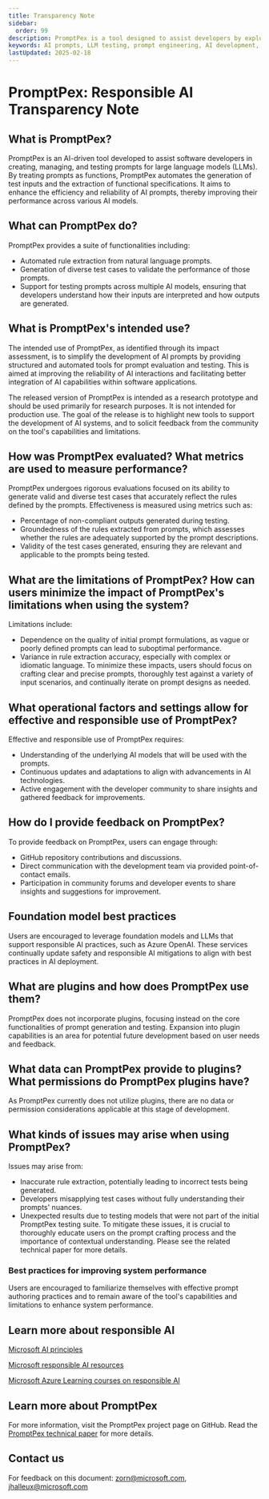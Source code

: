 ```yaml
---
title: Transparency Note
sidebar:
  order: 99
description: PromptPex is a tool designed to assist developers by exploring and testing AI model prompts.
keywords: AI prompts, LLM testing, prompt engineering, AI development, responsible AI
lastUpdated: 2025-02-18
---
```

# PromptPex: Responsible AI Transparency Note

## What is PromptPex?
PromptPex is an AI-driven tool developed to assist software developers in creating, managing, and testing prompts for large language models (LLMs). By treating prompts as functions, PromptPex automates the generation of test inputs and the extraction of functional specifications. It aims to enhance the efficiency and reliability of AI prompts, thereby improving their performance across various AI models.

## What can PromptPex do?
PromptPex provides a suite of functionalities including:
- Automated rule extraction from natural language prompts.
- Generation of diverse test cases to validate the performance of those prompts.
- Support for testing prompts across multiple AI models, ensuring that developers understand how their inputs are interpreted and how outputs are generated.

## What is PromptPex's intended use?
The intended use of PromptPex, as identified through its impact assessment, is to simplify the development of AI prompts by providing structured and automated tools for prompt evaluation and testing. This is aimed at improving the reliability of AI interactions and facilitating better integration of AI capabilities within software applications.

The released version of PromptPex is intended as a research prototype and should be used primarily for research purposes.  It is not intended for production use.  The goal of the release is to highlight new tools to support the development of AI systems, and to solicit feedback from the community on the tool's capabilities and limitations.

## How was PromptPex evaluated? What metrics are used to measure performance?
PromptPex undergoes rigorous evaluations focused on its ability to generate valid and diverse test cases that accurately reflect the rules defined by the prompts. Effectiveness is measured using metrics such as:
- Percentage of non-compliant outputs generated during testing.
- Groundedness of the rules extracted from prompts, which assesses whether the rules are adequately supported by the prompt descriptions.
- Validity of the test cases generated, ensuring they are relevant and applicable to the prompts being tested.

## What are the limitations of PromptPex? How can users minimize the impact of PromptPex's limitations when using the system?
Limitations include:
- Dependence on the quality of initial prompt formulations, as vague or poorly defined prompts can lead to suboptimal performance.
- Variance in rule extraction accuracy, especially with complex or idiomatic language.
To minimize these impacts, users should focus on crafting clear and precise prompts, thoroughly test against a variety of input scenarios, and continually iterate on prompt designs as needed.

## What operational factors and settings allow for effective and responsible use of PromptPex?
Effective and responsible use of PromptPex requires:
- Understanding of the underlying AI models that will be used with the prompts.
- Continuous updates and adaptations to align with advancements in AI technologies.
- Active engagement with the developer community to share insights and gathered feedback for improvements.

## How do I provide feedback on PromptPex?
To provide feedback on PromptPex, users can engage through:
- GitHub repository contributions and discussions.
- Direct communication with the development team via provided point-of-contact emails.
- Participation in community forums and developer events to share insights and suggestions for improvement.

## Foundation model best practices

Users are encouraged to leverage foundation models and LLMs that support responsible AI practices, such as Azure OpenAI. These services continually update safety and responsible AI mitigations to align with best practices in AI deployment.

## What are plugins and how does PromptPex use them?
PromptPex does not incorporate plugins, focusing instead on the core functionalities of prompt generation and testing. Expansion into plugin capabilities is an area for potential future development based on user needs and feedback.

## What data can PromptPex provide to plugins? What permissions do PromptPex plugins have?
As PromptPex currently does not utilize plugins, there are no data or permission considerations applicable at this stage of development.

## What kinds of issues may arise when using PromptPex?
Issues may arise from:
- Inaccurate rule extraction, potentially leading to incorrect tests being generated.
- Developers misapplying test cases without fully understanding their prompts' nuances.
- Unexpected results due to testing models that were not part of the initial PromptPex testing suite.
To mitigate these issues, it is crucial to thoroughly educate users on the prompt crafting process and the importance of contextual understanding.  Please see the related technical paper for more details.


### Best practices for improving system performance

Users are encouraged to familiarize themselves with effective prompt authoring practices and to remain aware of the tool's capabilities and limitations to enhance system performance.

## Learn more about responsible AI

[Microsoft AI principles](https://www.microsoft.com/en-us/ai/responsible-ai)

[Microsoft responsible AI resources](https://www.microsoft.com/en-us/ai/responsible-ai-resources)

[Microsoft Azure Learning courses on responsible AI](https://docs.microsoft.com/en-us/learn/paths/responsible-ai-business-principles/)

## Learn more about PromptPex

For more information, visit the PromptPex project page on GitHub.
Read the [PromptPex technical paper](https://arxiv.org/abs/2402.00001) for more details.

## Contact us

For feedback on this document: <zorn@microsoft.com>, <jhalleux@microsoft.com>

